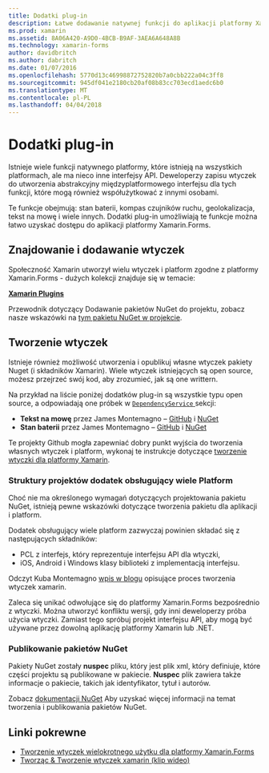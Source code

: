 ```yaml
---
title: Dodatki plug-in
description: Łatwe dodawanie natywnej funkcji do aplikacji platformy Xamarin.Forms
ms.prod: xamarin
ms.assetid: 8A06A420-A9D0-4BCB-B9AF-3AEA6A648A8B
ms.technology: xamarin-forms
author: davidbritch
ms.author: dabritch
ms.date: 01/07/2016
ms.openlocfilehash: 5770d13c46998872752820b7a0cbb222a04c3ff8
ms.sourcegitcommit: 945df041e2180cb20af08b83cc703ecd1aedc6b0
ms.translationtype: MT
ms.contentlocale: pl-PL
ms.lasthandoff: 04/04/2018
---
```

# <a name="plugins"></a>Dodatki plug-in

Istnieje wiele funkcji natywnego platformy, które istnieją na wszystkich platformach, ale ma nieco inne interfejsy API. Deweloperzy zapisu wtyczek do utworzenia abstrakcyjny międzyplatformowego interfejsu dla tych funkcji, które mogą również współużytkować z innymi osobami.

Te funkcje obejmują: stan baterii, kompas czujników ruchu, geolokalizacja, tekst na mowę i wiele innych. Dodatki plug-in umożliwiają te funkcje można łatwo uzyskać dostępu do aplikacji platformy Xamarin.Forms.

## <a name="finding-and-adding-plugins"></a>Znajdowanie i dodawanie wtyczek

Społeczność Xamarin utworzył wielu wtyczek i platform zgodne z platformy Xamarin.Forms - dużych kolekcji znajduje się w temacie:

[**Xamarin Plugins**](https://github.com/xamarin/plugins)

Przewodnik dotyczący Dodawanie pakietów NuGet do projektu, zobacz nasze wskazówki na [tym pakietu NuGet w projekcie](/visualstudio/mac/nuget-walkthrough/).


## <a name="creating-plugins"></a>Tworzenie wtyczek

Istnieje również możliwość utworzenia i opublikuj własne wtyczek pakiety Nuget (i składników Xamarin). Wiele wtyczek istniejących są open source, możesz przejrzeć swój kod, aby zrozumieć, jak są one writtern.

Na przykład na liście poniżej dodatków plug-in są wszystkie typu open source, a odpowiadają one próbek w [ `DependencyService` ](~/xamarin-forms/app-fundamentals/dependency-service/index.md) sekcji:

- **Tekst na mowę** przez James Montemagno &ndash; [GitHub](https://github.com/jamesmontemagno/Xamarin.Plugins/tree/master/TextToSpeech) i [NuGet](https://www.nuget.org/packages/Xam.Plugin.Battery)
- **Stan baterii** przez James Montemagno &ndash; [GitHub](https://github.com/jamesmontemagno/Xamarin.Plugins/tree/master/Battery) i [NuGet](https://www.nuget.org/packages/Xam.Plugins.TextToSpeech/)

Te projekty Github mogła zapewniać dobry punkt wyjścia do tworzenia własnych wtyczek i platform, wykonaj te instrukcje dotyczące [tworzenie wtyczki dla platformy Xamarin](https://github.com/xamarin/plugins#create-a-plugin-for-xamarin).

### <a name="structuring-cross-platform-plugin-projects"></a>Struktury projektów dodatek obsługujący wiele Platform

Choć nie ma określonego wymagań dotyczących projektowania pakietu NuGet, istnieją pewne wskazówki dotyczące tworzenia pakietu dla aplikacji i platform.

Dodatek obsługujący wiele platform zazwyczaj powinien składać się z następujących składników:

- PCL z interfejs, który reprezentuje interfejsu API dla wtyczki,
- iOS, Android i Windows klasy biblioteki z implementacją interfejsu.

Odczyt Kuba Montemagno [wpis w blogu](https://blog.xamarin.com/creating-reusable-plugins-for-xamarin-forms/) opisujące proces tworzenia wtyczek xamarin.

Zaleca się unikać odwołujące się do platformy Xamarin.Forms bezpośrednio z wtyczki.
Można utworzyć konfliktu wersji, gdy inni deweloperzy próba użycia wtyczki. Zamiast tego spróbuj projekt interfejsu API, aby mogą być używane przez dowolną aplikację platformy Xamarin lub .NET.

### <a name="publishing-nuget-packages"></a>Publikowanie pakietów NuGet

Pakiety NuGet zostały **nuspec** pliku, który jest plik xml, który definiuje, które części projektu są publikowane w pakiecie. **Nuspec** plik zawiera także informacje o pakiecie, takich jak identyfikator, tytuł i autorów.

Zobacz [dokumentacji NuGet](http://docs.nuget.org/create/creating-and-publishing-a-package) Aby uzyskać więcej informacji na temat tworzenia i publikowania pakietów NuGet.


## <a name="related-links"></a>Linki pokrewne

- [Tworzenie wtyczek wielokrotnego użytku dla platformy Xamarin.Forms](https://blog.xamarin.com/creating-reusable-plugins-for-xamarin-forms)
- [Tworząc & Tworzenie wtyczek xamarin (klip wideo)](https://university.xamarin.com/guestlectures/using-developing-plugins-for-xamarin)
